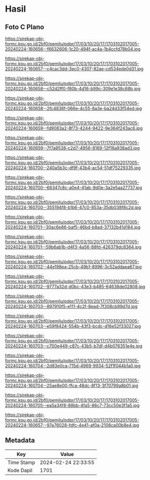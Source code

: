 # Hasil

## Foto C Plano

https://sirekap-obj-formc.kpu.go.id/2bf0/pemilu/pdpr/17/03/10/20/17/1703102017005-20240224-160656--f6632606-1c20-494f-ac4a-1b4ccfd78b04.jpg

https://sirekap-obj-formc.kpu.go.id/2bf0/pemilu/pdpr/17/03/10/20/17/1703102017005-20240224-160657--c4cac3dd-3ec0-4307-82ae-cd534ede0d31.jpg

https://sirekap-obj-formc.kpu.go.id/2bf0/pemilu/pdpr/17/03/10/20/17/1703102017005-20240224-160658--c52d2ff0-f80b-4d16-b99c-309e1e38c68b.jpg

https://sirekap-obj-formc.kpu.go.id/2bf0/pemilu/pdpr/17/03/10/20/17/1703102017005-20240224-160658--2fc4836f-066e-4c55-8a3e-ba24d33f54ed.jpg

https://sirekap-obj-formc.kpu.go.id/2bf0/pemilu/pdpr/17/03/10/20/17/1703102017005-20240224-160659--fd9083a2-8f73-4244-9422-9e364f243ac6.jpg

https://sirekap-obj-formc.kpu.go.id/2bf0/pemilu/pdpr/17/03/10/20/17/1703102017005-20240224-160659--7f7a9538-c2d7-4956-8169-12f18a938ad3.jpg

https://sirekap-obj-formc.kpu.go.id/2bf0/pemilu/pdpr/17/03/10/20/17/1703102017005-20240224-160700--240a5b3c-df9f-43b4-ac54-51df75229335.jpg

https://sirekap-obj-formc.kpu.go.id/2bf0/pemilu/pdpr/17/03/10/20/17/1703102017005-20240224-160700--66347c8c-a0e4-41ab-9d0e-3a2e5aa27737.jpg

https://sirekap-obj-formc.kpu.go.id/2bf0/pemilu/pdpr/17/03/10/20/17/1703102017005-20240224-160700--355194f8-b1b6-47c0-853a-35db038f8c2d.jpg

https://sirekap-obj-formc.kpu.go.id/2bf0/pemilu/pdpr/17/03/10/20/17/1703102017005-20240224-160701--30ac6e86-baf5-46bd-b8ad-37132b41d184.jpg

https://sirekap-obj-formc.kpu.go.id/2bf0/pemilu/pdpr/17/03/10/20/17/1703102017005-20240224-160701--59b6ab1b-d4f3-4a56-88fd-426379dc8364.jpg

https://sirekap-obj-formc.kpu.go.id/2bf0/pemilu/pdpr/17/03/10/20/17/1703102017005-20240224-160702--44e198ea-25cb-49b1-8996-3c52addaea67.jpg

https://sirekap-obj-formc.kpu.go.id/2bf0/pemilu/pdpr/17/03/10/20/17/1703102017005-20240224-160702--9777a32d-d0bc-43e3-b485-64638de02808.jpg

https://sirekap-obj-formc.kpu.go.id/2bf0/pemilu/pdpr/17/03/10/20/17/1703102017005-20240224-160703--897910f5-e111-4c2f-8ead-7f308cb99d7d.jpg

https://sirekap-obj-formc.kpu.go.id/2bf0/pemilu/pdpr/17/03/10/20/17/1703102017005-20240224-160703--e59f8424-554b-43f3-bcdc-d16e52f33027.jpg

https://sirekap-obj-formc.kpu.go.id/2bf0/pemilu/pdpr/17/03/10/20/17/1703102017005-20240224-160703--c700e449-c87c-43b5-b7df-d4b076351e4e.jpg

https://sirekap-obj-formc.kpu.go.id/2bf0/pemilu/pdpr/17/03/10/20/17/1703102017005-20240224-160704--2d83e0ca-715d-4969-9934-52f1f044b1a0.jpg

https://sirekap-obj-formc.kpu.go.id/2bf0/pemilu/pdpr/17/03/10/20/17/1703102017005-20240224-160704--25ae8e00-ffca-48dc-8f13-3f70799a8b01.jpg

https://sirekap-obj-formc.kpu.go.id/2bf0/pemilu/pdpr/17/03/10/20/17/1703102017005-20240224-160705--ea5a34f8-88bb-4fa5-86c7-73cc50e3f1a5.jpg

https://sirekap-obj-formc.kpu.go.id/2bf0/pemilu/pdpr/17/03/10/20/17/1703102017005-20240224-160657--97a76028-fdfc-4e41-af0a-2108ca00b8e4.jpg


## Metadata

| Key        | Value               |
| ---------- | ------------------- |
| Time Stamp | 2024-02-24 22:33:55 |
| Kode Dapil | 1701                |




